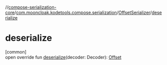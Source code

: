 //[compose-serialization-core](../../../index.md)/[com.mooncloak.kodetools.compose.serialization](../index.md)/[OffsetSerializer](index.md)/[deserialize](deserialize.md)

# deserialize

[common]\
open override fun [deserialize](deserialize.md)(decoder: Decoder): [Offset](https://developer.android.com/reference/kotlin/androidx/compose/ui/geometry/Offset.html)
